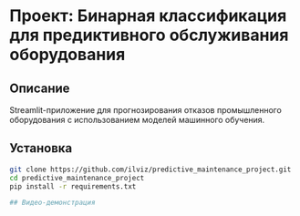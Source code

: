 # Проект: Бинарная классификация для предиктивного обслуживания оборудования

## Описание
Streamlit-приложение для прогнозирования отказов промышленного оборудования с использованием моделей машинного обучения.

## Установка
```bash
git clone https://github.com/ilviz/predictive_maintenance_project.git
cd predictive_maintenance_project
pip install -r requirements.txt

## Видео-демонстрация

